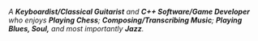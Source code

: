 *A **Keyboardist/Classical Guitarist** and **C++ Software/Game Developer** who enjoys **Playing Chess**; **Composing/Transcribing Music**; **Playing Blues, Soul,** and most importantly **Jazz**.*
